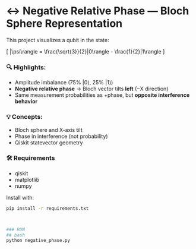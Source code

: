 



# ↔️ Negative Relative Phase — Bloch Sphere Representation

This project visualizes a qubit in the state:

\[
|\psi\rangle = \frac{\sqrt{3}}{2}|0\rangle - \frac{1}{2}|1\rangle
\]

### 🔍 Highlights:
- Amplitude imbalance (75% |0⟩, 25% |1⟩)
- **Negative relative phase** → Bloch vector tilts **left** (−X direction)
- Same measurement probabilities as +phase, but **opposite interference behavior**

### 💡 Concepts:
- Bloch sphere and X-axis tilt
- Phase in interference (not probability)
- Qiskit statevector geometry

### 🛠 Requirements
- qiskit
- matplotlib
- numpy

Install with:
```bash
pip install -r requirements.txt



### RUN
## bash
python negative_phase.py
